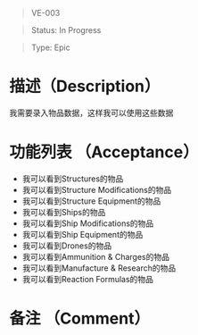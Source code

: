 > VE-003

> Status: In Progress

> Type: Epic

# 描述（Description）
我需要录入物品数据，这样我可以使用这些数据

# 功能列表 （Acceptance）
* 我可以看到Structures的物品
* 我可以看到Structure Modifications的物品
* 我可以看到Structure Equipment的物品
* 我可以看到Ships的物品
* 我可以看到Ship Modifications的物品
* 我可以看到Ship Equipment的物品
* 我可以看到Drones的物品
* 我可以看到Ammunition \& Charges的物品
* 我可以看到Manufacture \& Research的物品
* 我可以看到Reaction Formulas的物品

# 备注 （Comment）

